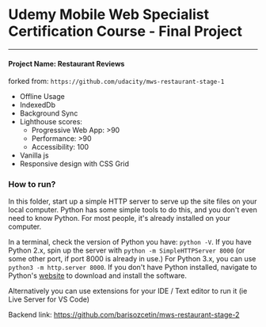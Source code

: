 # Udemy Mobile Web Specialist Certification Course - Final Project
---
#### Project Name: Restaurant Reviews


forked from: `https://github.com/udacity/mws-restaurant-stage-1`

* Offline Usage
* IndexedDb
* Background Sync
* Lighthouse scores:
    * Progressive Web App: >90
    * Performance: >90
    * Accessibility: 100
* Vanilla js
* Responsive design with CSS Grid

### How to run?

 In this folder, start up a simple HTTP server to serve up the site files on your local computer. Python has some simple tools to do this, and you don't even need to know Python. For most people, it's already installed on your computer. 

In a terminal, check the version of Python you have: `python -V`. If you have Python 2.x, spin up the server with `python -m SimpleHTTPServer 8000` (or some other port, if port 8000 is already in use.) For Python 3.x, you can use `python3 -m http.server 8000`. If you don't have Python installed, navigate to Python's [website](https://www.python.org/) to download and install the software.

Alternatively you can use extensions for your IDE / Text editor to run it (ie Live Server for VS Code)

Backend link: https://github.com/barisozcetin/mws-restaurant-stage-2


